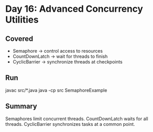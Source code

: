 # Day 16: Advanced Concurrency Utilities

## Covered
- Semaphore → control access to resources
- CountDownLatch → wait for threads to finish
- CyclicBarrier → synchronize threads at checkpoints

## Run
javac src/*.java
java -cp src SemaphoreExample

## Summary
Semaphores limit concurrent threads.
CountDownLatch waits for all threads.
CyclicBarrier synchronizes tasks at a common point.
